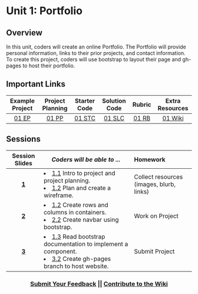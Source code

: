 # Unit 1: Portfolio


## Overview
In this unit, coders will create an online Portfolio. The Portfolio will provide personal information, links to their prior projects, and contact information. To create this project, coders will use bootstrap to layout their page and gh-pages to host their portfolio.
## Important Links

| Example Project | Project Planning |  Starter Code | Solution Code  | Rubric | Extra Resources |
|:-------:|:-------:|:-------:|:-------:|:-------:|:-------:|
|[01 EP](https://scriptedcurriculum.github.io/advanced_portfolio_solution/)|[01 PP](https://drive.google.com/open?id=1W1ZubA5UIIdpQ08Bff4FJ0g1wtFD3mIXNRbxBNqoy3A) |[01 STC](https://github.com/ScriptEdcurriculum/advanced_portfolio_startercode/blob/master/01_INSTRUCTIONS.md) |[01 SLC](https://github.com/ScriptEdcurriculum/advanced_portfolio_solution) | [01 RB](https://drive.google.com/open?id=1OcgOVmsKKEHgFG6v5Z0eJaVY23k6qdUKJoy5Y3WXS4w) | [01 Wiki](https://github.com/ScriptEdcurriculum/curriculum17-18/wiki/2.-Advanced#unit-1-portfolio)|

## Sessions 
|Session Slides|*Coders will be able to ...*|Homework|
|:-------:|-------|:-------|
|[**1**](https://docs.google.com/presentation/d/1BFQ0SddrIQbAWv8v2pfnViP2D1fNlmFQxhTKV4Lc10E/edit#slide=id.g1e220fa94a_0_26)|<li> [1.1](https://github.com/ScriptEdcurriculum/advanced_portfolio_solution/blob/1.1/index.html)  Intro to project and project planning. </li><li>[1.2](https://github.com/ScriptEdcurriculum/advanced_portfolio_solution/blob/1.2/index.html) Plan and create a wireframe. </li> | Collect resources (images, blurb, links)|
|[**2**](https://docs.google.com/presentation/d/1Xx7IvkpwiNRcXx3c5QnFVA-6u0dyOQRP28aYGExLr40/edit#slide=id.g1e220fa94a_0_0)| <li> [1.2](https://github.com/ScriptEdcurriculum/advanced_portfolio_solution/blob/2.1/index.html) Create rows and columns in containers. </li> <li> [2.2](https://github.com/ScriptEdcurriculum/advanced_portfolio_solution/blob/2.2/index.html) Create navbar using bootstrap.</li> |Work on Project|
|[**3**](https://docs.google.com/presentation/d/1vWGGs2G7IjUnONyHF5Knj0EU8o3KHFtEMF_VcJRFIMU/edit#slide=id.g1e220fa94a_0_0)| <li> [1.3](https://github.com/ScriptEdcurriculum/advanced_portfolio_solution/blob/3.1/index.html) Read bootstrap documentation to implement a component. </li> <li>[3.2](https://github.com/ScriptEdcurriculum/advanced_portfolio_solution/blob/3.2/index.html) Create gh-pages branch to host website. </li> |Submit Project|

<h3 align="center"><a href="https://docs.google.com/forms/d/e/1FAIpQLSdmoYjRk6tqJHI5Y1ELjOZ7tiYj58dmoIBEeUaXK5ciIdljIg/viewform">Submit Your Feedback</a> || <a href="https://github.com/ScriptEdcurriculum/curriculum17-18/wiki/2.-Advanced#unit-1-portfolio">Contribute to the Wiki</a> </h3>
